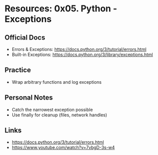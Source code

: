 # Resources: 0x05. Python - Exceptions

## Official Docs

- Errors & Exceptions: https://docs.python.org/3/tutorial/errors.html
- Built-in Exceptions: https://docs.python.org/3/library/exceptions.html

## Practice

- Wrap arbitrary functions and log exceptions

## Personal Notes

- Catch the narrowest exception possible
- Use finally for cleanup (files, network handles)

## Links

- https://docs.python.org/3/tutorial/errors.html
- https://www.youtube.com/watch?v=7vbgD-3s-w4
